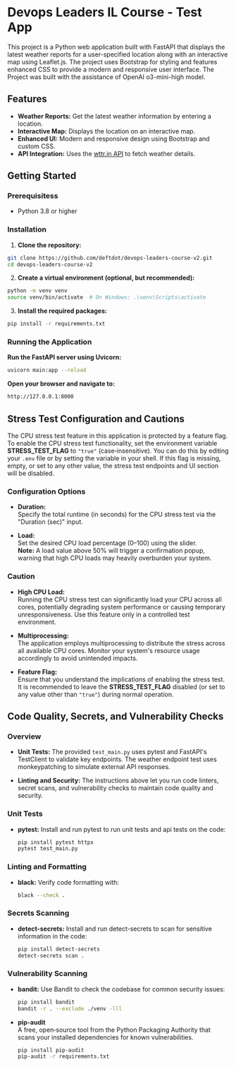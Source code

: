# Devops Leaders IL Course - Test App
This project is a Python web application built with FastAPI that displays the latest weather reports for a user-specified location along with an interactive map using Leaflet.js. The project uses Bootstrap for styling and features enhanced CSS to provide a modern and responsive user interface.
The Project was built with the assistance of OpenAI o3-mini-high model.


## Features

- **Weather Reports:** Get the latest weather information by entering a location.
- **Interactive Map:** Displays the location on an interactive map.
- **Enhanced UI:** Modern and responsive design using Bootstrap and custom CSS.
- **API Integration:** Uses the [wttr.in API](https://wttr.in/) to fetch weather details.

## Getting Started

### Prerequisitess

- Python 3.8 or higher

### Installation

1. **Clone the repository:**
```bash
git clone https://github.com/deftdot/devops-leaders-course-v2.git
cd devops-leaders-course-v2
```

2. **Create a virtual environment (optional, but recommended):**
```bash
python -m venv venv  
source venv/bin/activate  # On Windows: .\venv\Scripts\activate  
```

3. **Install the required packages:**
```bash
pip install -r requirements.txt  
```

### Running the Application

**Run the FastAPI server using Uvicorn:**
```bash
uvicorn main:app --reload 
```
**Open your browser and navigate to:**
```bash
http://127.0.0.1:8000
```

## Stress Test Configuration and Cautions

The CPU stress test feature in this application is protected by a feature flag. To enable the CPU stress test functionality, set the environment variable **STRESS_TEST_FLAG** to `"true"` (case‑insensitive). You can do this by editing your `.env` file or by setting the variable in your shell. If this flag is missing, empty, or set to any other value, the stress test endpoints and UI section will be disabled.

### Configuration Options

- **Duration:**  
  Specify the total runtime (in seconds) for the CPU stress test via the "Duration (sec)" input.

- **Load:**  
  Set the desired CPU load percentage (0–100) using the slider.  
  **Note:** A load value above 50% will trigger a confirmation popup, warning that high CPU loads may heavily overburden your system.

### Caution

- **High CPU Load:**  
  Running the CPU stress test can significantly load your CPU across all cores, potentially degrading system performance or causing temporary unresponsiveness. Use this feature only in a controlled test environment.

- **Multiprocessing:**  
  The application employs multiprocessing to distribute the stress across all available CPU cores. Monitor your system's resource usage accordingly to avoid unintended impacts.

- **Feature Flag:**  
  Ensure that you understand the implications of enabling the stress test. It is recommended to leave the **STRESS_TEST_FLAG** disabled (or set to any value other than `"true"`) during normal operation.


## Code Quality, Secrets, and Vulnerability Checks
### Overview

- **Unit Tests:** The provided `test_main.py` uses pytest and FastAPI's TestClient to validate key endpoints. The weather endpoint test uses monkeypatching to simulate external API responses.

- **Linting and Security:** The instructions above let you run code linters, secret scans, and vulnerability checks to maintain code quality and security.

### Unit Tests

- **pytest:**
  Install and run pytest to run unit tests and api tests on the code:
  ```bash
  pip install pytest httpx
  pytest test_main.py
  ```

### Linting and Formatting

- **black:**
  Verify code formatting with:
    ```bash
  black --check .
  ```

### Secrets Scanning

- **detect-secrets:**
  Install and run detect-secrets to scan for sensitive information in the code:
    ```bash
  pip install detect-secrets
  detect-secrets scan .
  ```

### Vulnerability Scanning

- **bandit:**
  Use Bandit to check the codebase for common security issues:
    ```bash
  pip install bandit
  bandit -r . --exclude ./venv -lll
  ```
- **pip-audit**  
  A free, open‑source tool from the Python Packaging Authority that scans your installed dependencies for known vulnerabilities.  
  ```bash
  pip install pip-audit
  pip-audit -r requirements.txt
  ```
